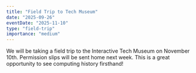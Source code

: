 ```yaml
---
title: "Field Trip to Tech Museum"
date: "2025-09-26"
eventDate: "2025-11-10"
type: "field-trip"
importance: "medium"
---
```


We will be taking a field trip to the Interactive Tech Museum on November 10th. Permission slips will be sent home next week. This is a great opportunity to see computing history firsthand!